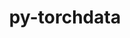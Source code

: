 ---
title: "py-torchdata"
layout: cache
categories: [package, develop]
meta: {"compilers": ["apple-clang@16.0.0", "gcc@13.2.0"], "num_specs": 53, "num_specs_by_stack": {"ml-darwin-aarch64-mps": 10, "ml-linux-aarch64-cpu": 11, "ml-linux-aarch64-cuda": 10, "ml-linux-x86_64-cpu": 11, "ml-linux-x86_64-cuda": 11, "root": 53}, "oss": ["sequoia", "ubuntu24.04"], "platforms": ["darwin", "linux"], "stacks": ["ml-darwin-aarch64-mps", "ml-linux-aarch64-cpu", "ml-linux-aarch64-cuda", "ml-linux-x86_64-cpu", "ml-linux-x86_64-cuda", "root"], "targets": ["aarch64", "x86_64_v3"], "versions": ["0.10.1"]}
spec_details: [{"compiler": "gcc@13.2.0", "hash": "2qofguoduesvws62k2jxlg34p7yhovcn", "os": "ubuntu24.04", "platform": "linux", "size": "-", "stacks": ["ml-linux-aarch64-cpu", "root"], "target": "aarch64", "variants": ["build_system=python_pip"], "versions": ["0.10.1"]}, {"compiler": "apple-clang@16.0.0", "hash": "2zfno45teicni5icoydogzugl5wbh5kt", "os": "sequoia", "platform": "darwin", "size": "-", "stacks": ["ml-darwin-aarch64-mps", "root"], "target": "aarch64", "variants": ["build_system=python_pip"], "versions": ["0.10.1"]}, {"compiler": "gcc@13.2.0", "hash": "3b36dc72tjwp2snfjlebkaulawpgn4z2", "os": "ubuntu24.04", "platform": "linux", "size": "-", "stacks": ["ml-linux-x86_64-cpu", "root"], "target": "x86_64_v3", "variants": ["build_system=python_pip"], "versions": ["0.10.1"]}, {"compiler": "gcc@13.2.0", "hash": "3nzdynvodlq77resw4qzbmuuwjbxtkpn", "os": "ubuntu24.04", "platform": "linux", "size": "-", "stacks": ["ml-linux-aarch64-cuda", "root"], "target": "aarch64", "variants": ["build_system=python_pip"], "versions": ["0.10.1"]}, {"compiler": "gcc@13.2.0", "hash": "3pqjjdtq2x73yy4ryukgw3nve55ai3yo", "os": "ubuntu24.04", "platform": "linux", "size": "-", "stacks": ["ml-linux-aarch64-cuda", "root"], "target": "aarch64", "variants": ["build_system=python_pip"], "versions": ["0.10.1"]}, {"compiler": "gcc@13.2.0", "hash": "4uijdpnah5ebbkax53wnkydzgxyqvl6e", "os": "ubuntu24.04", "platform": "linux", "size": "-", "stacks": ["ml-linux-x86_64-cpu", "root"], "target": "x86_64_v3", "variants": ["build_system=python_pip"], "versions": ["0.10.1"]}, {"compiler": "gcc@13.2.0", "hash": "5byggxnuftzybzr3tchffnj2woxhpq4q", "os": "ubuntu24.04", "platform": "linux", "size": "-", "stacks": ["ml-linux-aarch64-cpu", "root"], "target": "aarch64", "variants": ["build_system=python_pip"], "versions": ["0.10.1"]}, {"compiler": "gcc@13.2.0", "hash": "5zfijwqobstflzv4xpkhjspxxgeesmdn", "os": "ubuntu24.04", "platform": "linux", "size": "-", "stacks": ["ml-linux-aarch64-cuda", "root"], "target": "aarch64", "variants": ["build_system=python_pip"], "versions": ["0.10.1"]}, {"compiler": "gcc@13.2.0", "hash": "6xz4gszwo6xcjrrdkvhbhdsel3o4s7f7", "os": "ubuntu24.04", "platform": "linux", "size": "-", "stacks": ["ml-linux-x86_64-cuda", "root"], "target": "x86_64_v3", "variants": ["build_system=python_pip"], "versions": ["0.10.1"]}, {"compiler": "apple-clang@16.0.0", "hash": "6zuzmryiapvsfzotemkdvwm3lgnmevfh", "os": "sequoia", "platform": "darwin", "size": "-", "stacks": ["ml-darwin-aarch64-mps", "root"], "target": "aarch64", "variants": ["build_system=python_pip"], "versions": ["0.10.1"]}, {"compiler": "gcc@13.2.0", "hash": "7hxw3ezegqqueo46enuquwy7352lsawe", "os": "ubuntu24.04", "platform": "linux", "size": "-", "stacks": ["ml-linux-aarch64-cpu", "root"], "target": "aarch64", "variants": ["build_system=python_pip"], "versions": ["0.10.1"]}, {"compiler": "gcc@13.2.0", "hash": "7zpb2htblsh34kmhbsjphfkdqe3vpylv", "os": "ubuntu24.04", "platform": "linux", "size": "-", "stacks": ["ml-linux-x86_64-cuda", "root"], "target": "x86_64_v3", "variants": ["build_system=python_pip"], "versions": ["0.10.1"]}, {"compiler": "gcc@13.2.0", "hash": "abwsjz6dgsq5zr5f2yjs7hxvxakn2czs", "os": "ubuntu24.04", "platform": "linux", "size": "-", "stacks": ["ml-linux-aarch64-cpu", "root"], "target": "aarch64", "variants": ["build_system=python_pip"], "versions": ["0.10.1"]}, {"compiler": "gcc@13.2.0", "hash": "aekyeminbhjxhsudhujj2waeqckz2pji", "os": "ubuntu24.04", "platform": "linux", "size": "-", "stacks": ["ml-linux-aarch64-cpu", "root"], "target": "aarch64", "variants": ["build_system=python_pip"], "versions": ["0.10.1"]}, {"compiler": "gcc@13.2.0", "hash": "bwk6oq7yjjflbafl2svkhq4u4csi5wjp", "os": "ubuntu24.04", "platform": "linux", "size": "-", "stacks": ["ml-linux-aarch64-cuda", "root"], "target": "aarch64", "variants": ["build_system=python_pip"], "versions": ["0.10.1"]}, {"compiler": "gcc@13.2.0", "hash": "csmlzaarei6hluor5oh6kjpgosdidl7f", "os": "ubuntu24.04", "platform": "linux", "size": "-", "stacks": ["ml-linux-x86_64-cuda", "root"], "target": "x86_64_v3", "variants": ["build_system=python_pip"], "versions": ["0.10.1"]}, {"compiler": "gcc@13.2.0", "hash": "duxv2c7y6wbg3w73vrpgucxahzposckt", "os": "ubuntu24.04", "platform": "linux", "size": "-", "stacks": ["ml-linux-x86_64-cpu", "root"], "target": "x86_64_v3", "variants": ["build_system=python_pip"], "versions": ["0.10.1"]}, {"compiler": "gcc@13.2.0", "hash": "fmexygmjuelqcc6x5apmgyv65tskebyb", "os": "ubuntu24.04", "platform": "linux", "size": "-", "stacks": ["ml-linux-x86_64-cpu", "root"], "target": "x86_64_v3", "variants": ["build_system=python_pip"], "versions": ["0.10.1"]}, {"compiler": "gcc@13.2.0", "hash": "fq5m7gxkjmlhgrp7kf7zntsioilixt5h", "os": "ubuntu24.04", "platform": "linux", "size": "-", "stacks": ["ml-linux-x86_64-cpu", "root"], "target": "x86_64_v3", "variants": ["build_system=python_pip"], "versions": ["0.10.1"]}, {"compiler": "gcc@13.2.0", "hash": "fx4qvabev5s5xe47udf44pe7u4acx55k", "os": "ubuntu24.04", "platform": "linux", "size": "-", "stacks": ["ml-linux-x86_64-cpu", "root"], "target": "x86_64_v3", "variants": ["build_system=python_pip"], "versions": ["0.10.1"]}, {"compiler": "apple-clang@16.0.0", "hash": "g2mua3f4a3ubgrab4tuenuaxu2grys3f", "os": "sequoia", "platform": "darwin", "size": "-", "stacks": ["ml-darwin-aarch64-mps", "root"], "target": "aarch64", "variants": ["build_system=python_pip"], "versions": ["0.10.1"]}, {"compiler": "apple-clang@16.0.0", "hash": "ghtnz62xed62pjlvefgq7dfrkidzp6jc", "os": "sequoia", "platform": "darwin", "size": "-", "stacks": ["ml-darwin-aarch64-mps", "root"], "target": "aarch64", "variants": ["build_system=python_pip"], "versions": ["0.10.1"]}, {"compiler": "gcc@13.2.0", "hash": "kjpzwsjsdy7s2pxjpbo72v27ilnh3yor", "os": "ubuntu24.04", "platform": "linux", "size": "-", "stacks": ["ml-linux-x86_64-cuda", "root"], "target": "x86_64_v3", "variants": ["build_system=python_pip"], "versions": ["0.10.1"]}, {"compiler": "gcc@13.2.0", "hash": "lcduwk5o657xvdhuvibjdiv4c6kcf5sv", "os": "ubuntu24.04", "platform": "linux", "size": "-", "stacks": ["ml-linux-aarch64-cuda", "root"], "target": "aarch64", "variants": ["build_system=python_pip"], "versions": ["0.10.1"]}, {"compiler": "apple-clang@16.0.0", "hash": "lqvrkgg5cwctrxvzfa5dn7xeeemn4wfx", "os": "sequoia", "platform": "darwin", "size": "-", "stacks": ["ml-darwin-aarch64-mps", "root"], "target": "aarch64", "variants": ["build_system=python_pip"], "versions": ["0.10.1"]}, {"compiler": "gcc@13.2.0", "hash": "nhqddtmjh25vncshjzo7jkaznlpbszwo", "os": "ubuntu24.04", "platform": "linux", "size": "-", "stacks": ["ml-linux-aarch64-cuda", "root"], "target": "aarch64", "variants": ["build_system=python_pip"], "versions": ["0.10.1"]}, {"compiler": "gcc@13.2.0", "hash": "ntqxamqrfzahgqli4kmwmdw3mpaxxkhg", "os": "ubuntu24.04", "platform": "linux", "size": "-", "stacks": ["ml-linux-aarch64-cuda", "root"], "target": "aarch64", "variants": ["build_system=python_pip"], "versions": ["0.10.1"]}, {"compiler": "gcc@13.2.0", "hash": "nwlusrzkp2eqcu5gqm2jgpjbsf4kpyco", "os": "ubuntu24.04", "platform": "linux", "size": "-", "stacks": ["ml-linux-aarch64-cuda", "root"], "target": "aarch64", "variants": ["build_system=python_pip"], "versions": ["0.10.1"]}, {"compiler": "apple-clang@16.0.0", "hash": "ooxdkc4rr6fgbzo5kad6lguq6qxsdywe", "os": "sequoia", "platform": "darwin", "size": "-", "stacks": ["ml-darwin-aarch64-mps", "root"], "target": "aarch64", "variants": ["build_system=python_pip"], "versions": ["0.10.1"]}, {"compiler": "gcc@13.2.0", "hash": "oys46dkwfixcsy4p5coc7jqvwdavgbsr", "os": "ubuntu24.04", "platform": "linux", "size": "-", "stacks": ["ml-linux-x86_64-cuda", "root"], "target": "x86_64_v3", "variants": ["build_system=python_pip"], "versions": ["0.10.1"]}, {"compiler": "apple-clang@16.0.0", "hash": "pd46sheuv66pssqbcyq7yo7fjhwveifv", "os": "sequoia", "platform": "darwin", "size": "-", "stacks": ["ml-darwin-aarch64-mps", "root"], "target": "aarch64", "variants": ["build_system=python_pip"], "versions": ["0.10.1"]}, {"compiler": "gcc@13.2.0", "hash": "pgbidioeylacpf6rcszamygsqvyffqwe", "os": "ubuntu24.04", "platform": "linux", "size": "-", "stacks": ["ml-linux-aarch64-cpu", "root"], "target": "aarch64", "variants": ["build_system=python_pip"], "versions": ["0.10.1"]}, {"compiler": "gcc@13.2.0", "hash": "pvdptwjp2x3sn6tfqmblsd75wvqldg7s", "os": "ubuntu24.04", "platform": "linux", "size": "-", "stacks": ["ml-linux-aarch64-cuda", "root"], "target": "aarch64", "variants": ["build_system=python_pip"], "versions": ["0.10.1"]}, {"compiler": "gcc@13.2.0", "hash": "qksati3jvdx2kcfgfvbkjj4rj4qqlmnq", "os": "ubuntu24.04", "platform": "linux", "size": "-", "stacks": ["ml-linux-x86_64-cuda", "root"], "target": "x86_64_v3", "variants": ["build_system=python_pip"], "versions": ["0.10.1"]}, {"compiler": "gcc@13.2.0", "hash": "qsppjaeiwqzh6k4n3xqmtusew72w6d23", "os": "ubuntu24.04", "platform": "linux", "size": "-", "stacks": ["ml-linux-aarch64-cpu", "root"], "target": "aarch64", "variants": ["build_system=python_pip"], "versions": ["0.10.1"]}, {"compiler": "gcc@13.2.0", "hash": "quyqy7hy6yq5i6yzakx627nmc7x4miqw", "os": "ubuntu24.04", "platform": "linux", "size": "-", "stacks": ["ml-linux-aarch64-cpu", "root"], "target": "aarch64", "variants": ["build_system=python_pip"], "versions": ["0.10.1"]}, {"compiler": "gcc@13.2.0", "hash": "r36hpk6jnvnw77oalrhuolqxod7g3lne", "os": "ubuntu24.04", "platform": "linux", "size": "-", "stacks": ["ml-linux-x86_64-cuda", "root"], "target": "x86_64_v3", "variants": ["build_system=python_pip"], "versions": ["0.10.1"]}, {"compiler": "gcc@13.2.0", "hash": "r4wxlivzi45dp72llzypwprrgydbgcpo", "os": "ubuntu24.04", "platform": "linux", "size": "-", "stacks": ["ml-linux-x86_64-cuda", "root"], "target": "x86_64_v3", "variants": ["build_system=python_pip"], "versions": ["0.10.1"]}, {"compiler": "gcc@13.2.0", "hash": "r7sw3xw42ufmtjoae7ojmhlu5otcb43r", "os": "ubuntu24.04", "platform": "linux", "size": "-", "stacks": ["ml-linux-aarch64-cpu", "root"], "target": "aarch64", "variants": ["build_system=python_pip"], "versions": ["0.10.1"]}, {"compiler": "gcc@13.2.0", "hash": "s3qdsb6s5dayf2ms5xikt6v2yq3hdyfx", "os": "ubuntu24.04", "platform": "linux", "size": "-", "stacks": ["ml-linux-aarch64-cpu", "root"], "target": "aarch64", "variants": ["build_system=python_pip"], "versions": ["0.10.1"]}, {"compiler": "gcc@13.2.0", "hash": "sw5eormcj3ca7yv6qbv4rn4bx5h33g2a", "os": "ubuntu24.04", "platform": "linux", "size": "-", "stacks": ["ml-linux-x86_64-cuda", "root"], "target": "x86_64_v3", "variants": ["build_system=python_pip"], "versions": ["0.10.1"]}, {"compiler": "gcc@13.2.0", "hash": "ttgw7bxglrbrwmxcutyymui63rosbcmi", "os": "ubuntu24.04", "platform": "linux", "size": "-", "stacks": ["ml-linux-x86_64-cuda", "root"], "target": "x86_64_v3", "variants": ["build_system=python_pip"], "versions": ["0.10.1"]}, {"compiler": "gcc@13.2.0", "hash": "twrnnuu7xz5a2yupcz7ebkvopuhw7qd4", "os": "ubuntu24.04", "platform": "linux", "size": "-", "stacks": ["ml-linux-x86_64-cpu", "root"], "target": "x86_64_v3", "variants": ["build_system=python_pip"], "versions": ["0.10.1"]}, {"compiler": "gcc@13.2.0", "hash": "u3y6d2cmpld7c7crt4q5sjnqudiasqhl", "os": "ubuntu24.04", "platform": "linux", "size": "-", "stacks": ["ml-linux-x86_64-cuda", "root"], "target": "x86_64_v3", "variants": ["build_system=python_pip"], "versions": ["0.10.1"]}, {"compiler": "apple-clang@16.0.0", "hash": "uonwt5gyfcb3px5iq644hu6uyy6hcaxa", "os": "sequoia", "platform": "darwin", "size": "-", "stacks": ["ml-darwin-aarch64-mps", "root"], "target": "aarch64", "variants": ["build_system=python_pip"], "versions": ["0.10.1"]}, {"compiler": "apple-clang@16.0.0", "hash": "vzh2k2vrllhfezeoxwj3zyk46tcq7tnp", "os": "sequoia", "platform": "darwin", "size": "-", "stacks": ["ml-darwin-aarch64-mps", "root"], "target": "aarch64", "variants": ["build_system=python_pip"], "versions": ["0.10.1"]}, {"compiler": "gcc@13.2.0", "hash": "w3duppxnpkrsvfljdlokxezxnuu2b4vl", "os": "ubuntu24.04", "platform": "linux", "size": "-", "stacks": ["ml-linux-x86_64-cpu", "root"], "target": "x86_64_v3", "variants": ["build_system=python_pip"], "versions": ["0.10.1"]}, {"compiler": "gcc@13.2.0", "hash": "x7pg76dxfoedcyvvcmydhwh5sx2za5qq", "os": "ubuntu24.04", "platform": "linux", "size": "-", "stacks": ["ml-linux-x86_64-cpu", "root"], "target": "x86_64_v3", "variants": ["build_system=python_pip"], "versions": ["0.10.1"]}, {"compiler": "gcc@13.2.0", "hash": "xbepqufq5nlo3xsayy3fk2gb2zbpmkjz", "os": "ubuntu24.04", "platform": "linux", "size": "-", "stacks": ["ml-linux-x86_64-cpu", "root"], "target": "x86_64_v3", "variants": ["build_system=python_pip"], "versions": ["0.10.1"]}, {"compiler": "gcc@13.2.0", "hash": "xlfwawi5rk4py2fjg2f5vqbiwmztuelv", "os": "ubuntu24.04", "platform": "linux", "size": "-", "stacks": ["ml-linux-aarch64-cuda", "root"], "target": "aarch64", "variants": ["build_system=python_pip"], "versions": ["0.10.1"]}, {"compiler": "apple-clang@16.0.0", "hash": "y6gqhbajqb3sjkednj4kmcejw6bs3pnr", "os": "sequoia", "platform": "darwin", "size": "-", "stacks": ["ml-darwin-aarch64-mps", "root"], "target": "aarch64", "variants": ["build_system=python_pip"], "versions": ["0.10.1"]}, {"compiler": "gcc@13.2.0", "hash": "z4gtlbukevhfnxjycuqjivyoxhht3mvz", "os": "ubuntu24.04", "platform": "linux", "size": "-", "stacks": ["ml-linux-aarch64-cpu", "root"], "target": "aarch64", "variants": ["build_system=python_pip"], "versions": ["0.10.1"]}, {"compiler": "gcc@13.2.0", "hash": "zrsq3m4acmizpf45y56hriqlhkqcviwu", "os": "ubuntu24.04", "platform": "linux", "size": "-", "stacks": ["ml-linux-x86_64-cpu", "root"], "target": "x86_64_v3", "variants": ["build_system=python_pip"], "versions": ["0.10.1"]}]
---
